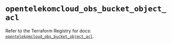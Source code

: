 # `opentelekomcloud_obs_bucket_object_acl`

Refer to the Terraform Registry for docs: [`opentelekomcloud_obs_bucket_object_acl`](https://registry.terraform.io/providers/opentelekomcloud/opentelekomcloud/1.36.38/docs/resources/obs_bucket_object_acl).
